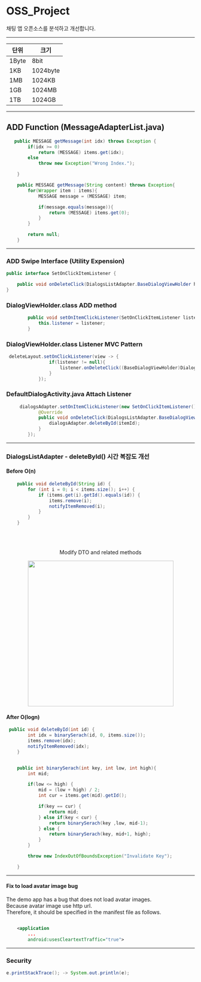 # OSS_Project 

채팅 앱 오픈소스를 분석하고 개선합니다.

---

|단위|크기|
|------|---|
|1Byte|8bit|
|1KB|1024byte|
|1MB|1024KB|
|1GB|1024MB|
|1TB|1024GB|

----

## ADD Function (MessageAdapterList.java)

```java
   public MESSAGE getMessage(int idx) throws Exception {
        if(idx >= 0)
            return (MESSAGE) items.get(idx);
        else
            throw new Exception("Wrong Index.");

    }

    public MESSAGE getMessage(String content) throws Exception{
        for(Wrapper item : items){
            MESSAGE message = (MESSAGE) item;

            if(message.equals(message)){
                return (MESSAGE) items.get(0);
            }
        }

        return null;
    }

```

---

### ADD Swipe Interface (Utility Expension)

```java
public interface SetOnClickItemListener {

    public void onDeleteClick(DialogsListAdapter.BaseDialogViewHolder holder, View view, String itemId, int getAdapterPosition);
}

```

### DialogViewHolder.class ADD method
```java (
        public void setOnItemClickListener(SetOnClickItemListener listener) {
            this.listener = listener;
        }

```

###  DialogViewHolder.class Listener MVC Pattern

```java
 deleteLayout.setOnClickListener(view -> {
                if(listener != null){
                    listener.onDeleteClick((BaseDialogViewHolder)DialogViewHolder.this, view, dialog.getId(), getAdapterPosition());
                }
            });
```

###  DefaultDialogActivity.java Attach Listener 

```java
     dialogsAdapter.setOnItemClickListener(new SetOnClickItemListener() {
            @Override
            public void onDeleteClick(DialogsListAdapter.BaseDialogViewHolder holder, View view, String itemId, int getAdapterPosition) {
                dialogsAdapter.deleteById(itemId);
            }
        });
```

---

### DialogsListAdapter - deleteById() 시간 복잡도 개선 

#### Before O(n)
```java
    public void deleteById(String id) {
        for (int i = 0; i < items.size(); i++) {
            if (items.get(i).getId().equals(id)) {
                items.remove(i);
                notifyItemRemoved(i);
            }
        }
    }

```

<br><br>
<p align="center"> Modify DTO and related methods </p>
<p align="center"> <img width="389" src="https://user-images.githubusercontent.com/54762273/211431826-5d14b3cb-8d64-4bca-897e-68a0f9def123.png"> </p>

#### After O(logn)

```java
 public void deleteById(int id) {
        int idx = binarySerach(id, 0, items.size());
        items.remove(idx);
        notifyItemRemoved(idx);
    }


    public int binarySerach(int key, int low, int high){
        int mid;

        if(low <= high) {
            mid = (low + high) / 2;
            int cur = items.get(mid).getId();

            if(key == cur) {
                return mid;
            } else if(key < cur) {
                return binarySerach(key ,low, mid-1);
            } else {
                return binarySerach(key, mid+1, high);
            }
        }

        throw new IndexOutOfBoundsException("Invalidate Key");

    }
```

----
#### Fix to load avatar image bug

The demo app has a bug that does not load avatar images. <br>
Because avatar image use http url. <br>
Therefore, it should be specified in the manifest file as follows.

``` xml

    <application
        ...
        android:usesCleartextTraffic="true">
```
----
### Security

```java
e.printStackTrace(); -> System.out.println(e);
```



